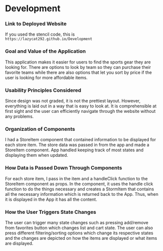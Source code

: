 # Development

### Link to Deployed Website
If you used the stencil code, this is `https://lazycat292.github.io/Development`

### Goal and Value of the Application
This application makes it easier for users to find the sports gear they are looking for. There are options to look by team so they can purchase their favorite teams while there are also options that let you sort by price if the user is looking for more affordable items. 
### Usability Principles Considered
Since design was not graded, it is not the prettiest layout. However, everything is laid out in a way that is easy to look at. It is comprehensible at first sight and the user can efficiently navigate through the website without any problems.
### Organization of Components
I had a StoreItem component that contained information to be displayed for each store item. The store data was passed in from the app and made a StoreItem component. App handled keeping track of most states and displaying them when updated. 
### How Data is Passed Down Through Components
For each store item, I pass in the item and a handleClick function to the StoreItem component as props. In the component, it uses the handle click function to do the things necessary and creates a StormItem that contains all the necessary information which is returned back to the App. Thus, when it is displayed in the App it has all the content.
### How the User Triggers State Changes
The user can trigger many state changes such as pressing add/remove from favorites button which changes list and cart state. The user can also press different filtering/sorting options which change its respective states and the changes are depicted on how the items are displayed or what items are displayed.
